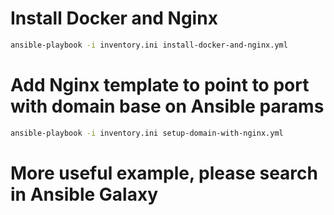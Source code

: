 # Install Docker and Nginx
```sh
ansible-playbook -i inventory.ini install-docker-and-nginx.yml
```

# Add Nginx template to point to port with domain base on Ansible params
```sh
ansible-playbook -i inventory.ini setup-domain-with-nginx.yml
```

# More useful example, please search in Ansible Galaxy